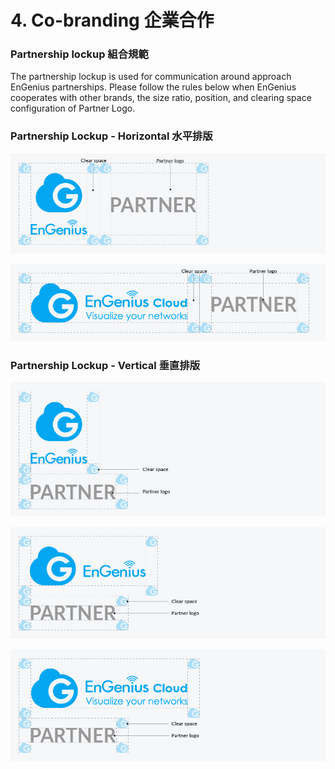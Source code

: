 # 4. Co-branding 企業合作

### Partnership lockup 組合規範

The partnership lockup is used for communication around approach EnGenius partnerships. Please follow the rules below when EnGenius cooperates with other brands, the size ratio, position, and clearing space configuration of Partner Logo.

### Partnership Lockup - Horizontal 水平排版

![](../.gitbook/assets/gong-zuo-qu-yu-77-fu-ben-36100.jpg)

![](../.gitbook/assets/gong-zuo-qu-yu-77-fu-ben-19100.jpg)

### Partnership Lockup - Vertical 垂直排版

![](../.gitbook/assets/gong-zuo-qu-yu-77-fu-ben-38100%20%281%29.jpg)

![](../.gitbook/assets/gong-zuo-qu-yu-77-fu-ben-37100.jpg)

![](../.gitbook/assets/gong-zuo-qu-yu-77-fu-ben-20100.jpg)



